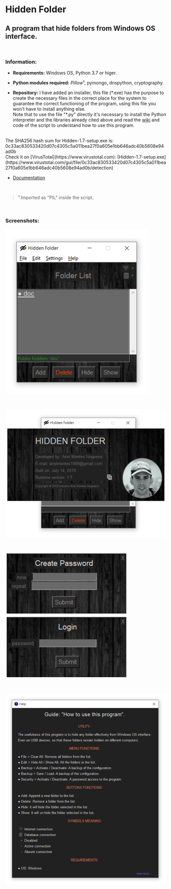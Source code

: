# Hidden Folder

## A program that hide folders from Windows OS interface.

<br>

### Information:

- **Requirements:** Windows OS, Python 3.7 or higer.

- **Python modules required:** _Pillow_**¹**, pymongo, dnspython, cryptography.

- **Repository:** I have added an installer, this file (\*.exe) has the purpose to create the necessary files in the correct place for the system to guarantee the correct functioning of the program, using this file you won't have to install anything else. <br>
Note that to use the file "\*.py" directly it's necessary to install the Python interpreter and the libraries already cited above and read the [wiki](https://github.com/Ariel-MN/Hidden_Folder/wiki) and code of the script to understand how to use this program.
<br>
The SHA256 hash sum for Hidden-1.7-setup.exe is:
<br>
0c33ac830533420d07c4305c5a011bea27f0a605e1bb646adc40b5608e94ad0b
<br>
Check it on [VirusTotal](https://www.virustotal.com): [Hidden-1.7-setup.exe](https://www.virustotal.com/gui/file/0c33ac830533420d07c4305c5a011bea27f0a605e1bb646adc40b5608e94ad0b/detection)

- [Documentation](https://github.com/Ariel-MN/Hidden_Folder/wiki)

<br>

> **¹** Imported as "PIL" inside the script.

<br>

### Screenshots:

![Screenshot](docs/Screenshot_1.png)

<br>

![Screenshot](docs/Screenshot_2.png)

<br>

![Screenshot](docs/Screenshot_3.png) ![Screenshot](docs/Screenshot_4.png)

<br>

![Screenshot](docs/Screenshot_5.png)
